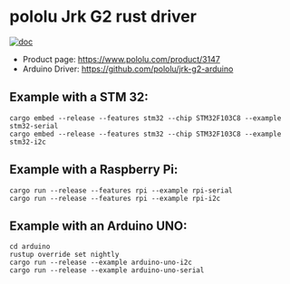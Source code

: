 # pololu Jrk G2 rust driver

[![doc](https://docs.rs/jrk-g2-rs/badge.svg)](https://docs.rs/jrk-g2-rs)

- Product page: https://www.pololu.com/product/3147
- Arduino Driver: https://github.com/pololu/jrk-g2-arduino

## Example with a STM 32:

```
cargo embed --release --features stm32 --chip STM32F103C8 --example stm32-serial
cargo embed --release --features stm32 --chip STM32F103C8 --example stm32-i2c
```

## Example with a Raspberry Pi:

```
cargo run --release --features rpi --example rpi-serial
cargo run --release --features rpi --example rpi-i2c
```

## Example with an Arduino UNO:

```
cd arduino
rustup override set nightly
cargo run --release --example arduino-uno-i2c
cargo run --release --example arduino-uno-serial
```
